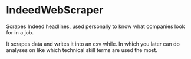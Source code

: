 # IndeedWebScraper
Scrapes Indeed headlines, used personally to know what companies look for in a job.

It scrapes data and writes it into an csv while. In which you later can do analyses on like which technical skill terms are used the most.
